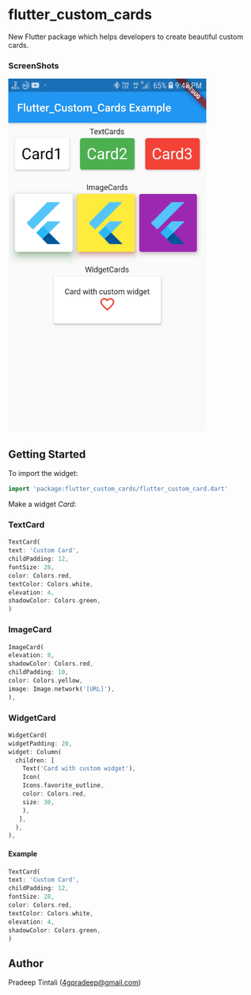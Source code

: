 # flutter_custom_cards

New Flutter package which helps developers to create beautiful custom cards.

### ScreenShots

<img src="https://raw.githubusercontent.com/pktintali/flutter_custom_cards/main/example/screenshots/image1.jpg" width="400">

## Getting Started

To import the widget:

```dart
import 'package:flutter_custom_cards/flutter_custom_card.dart'
```

Make a widget _Card_:

### TextCard

```dart
TextCard(
text: 'Custom Card',
childPadding: 12,
fontSize: 28,
color: Colors.red,
textColor: Colors.white,
elevation: 4,
shadowColor: Colors.green,
)
```

### ImageCard

```dart
ImageCard(
elevation: 8,
shadowColor: Colors.red,
childPadding: 10,
color: Colors.yellow,
image: Image.network('[URL]'),
),
```

### WidgetCard

```dart
WidgetCard(
widgetPadding: 20,
widget: Column(
  children: [
    Text('Card with custom widget'),
    Icon(
    Icons.favorite_outline,
    color: Colors.red,
    size: 30,
    ),
   ],
  ),
),
```

#### Example

```dart
TextCard(
text: 'Custom Card',
childPadding: 12,
fontSize: 28,
color: Colors.red,
textColor: Colors.white,
elevation: 4,
shadowColor: Colors.green,
)
```

## Author

Pradeep Tintali (4gpradeep@gmail.com)
